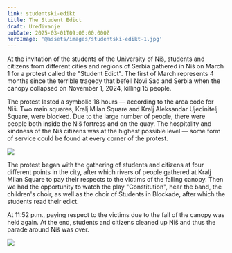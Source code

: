 ```yaml
---
link: studentski-edikt
title: The Student Edict
draft: Uređivanje
pubDate: 2025-03-01T09:00:00.000Z
heroImage: '@assets/images/studentski-edikt-1.jpg'
---
```

At the invitation of the students of the University of Niš, students and citizens from different cities and regions of Serbia gathered in Niš on March 1 for a protest called the "Student Edict". The first of March represents 4 months since the terrible tragedy that befell Novi Sad and Serbia when the canopy collapsed on November 1, 2024, killing 15 people.

The protest lasted a symbolic 18 hours — according to the area code for Niš. Two main squares, Kralj Milan Square and Kralj Aleksandar Ujedinitelj Square, were blocked. Due to the large number of people, there were people both inside the Niš fortress and on the quay. The hospitality and kindness of the Niš citizens was at the highest possible level — some form of service could be found at every corner of the protest.

![](@assets/images/IMG_20250301_142613.jpg)

The protest began with the gathering of students and citizens at four different points in the city, after which rivers of people gathered at Kralj Milan Square to pay their respects to the victims of the falling canopy. Then we had the opportunity to watch the play "Constitution", hear the band, the children's choir, as well as the choir of Students in Blockade, after which the students read their edict.

At 11:52 p.m., paying respect to the victims due to the fall of the canopy was held again. At the end, students and citizens cleaned up Niš and thus the parade around Niš was over.

![](@assets/images/photo_2025-03-13_00-17-52.jpg)

